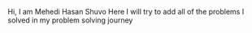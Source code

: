 Hi, I am Mehedi Hasan Shuvo
Here I will try to add all of the problems I solved in my problem solving journey
